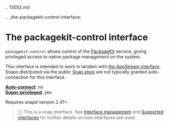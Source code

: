 .. 13052.md

.. _the-packagekit-control-interface:

# The packagekit-control interface

`packagekit-control` allows control of the [PackageKit](https://www.freedesktop.org/software/PackageKit/) service, giving privileged access to native package management on the system.

This interface is intended to work in tandem with [the AppStream interface](the-appstream-metadata-interface.md). Snaps distributed via the public [Snap store](https://snapcraft.io/store) are not typically granted auto-connection for this interface.

**[Auto-connect](interface-management.md#heading--auto-connections)**: no</br>
**[Super-privileged](super-privileged-interfaces.md)**: yes</br>

Requires snapd version _2.41+_.`

> ⓘ  This is a snap interface. See [Interface management](interface-management.md) and [Supported interfaces](supported-interfaces.md) for further details on how interfaces are used.
